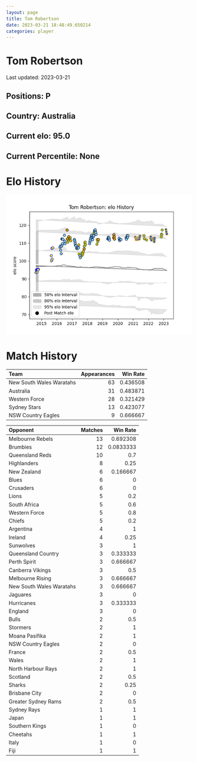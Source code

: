 ```yaml
---  
layout: page  
title: Tom Robertson  
date: 2023-03-21 18:48:49.650214  
categories: player  
---
```

# Tom Robertson


Last updated: 2023-03-21
## Positions: P

## Country: Australia

## Current elo: 95.0

## Current Percentile: None

# Elo History


![elo history](history_TomRobertson.png)
# Match History


| Team                     |   Appearances |   Win Rate |
|:-------------------------|--------------:|-----------:|
| New South Wales Waratahs |            63 |   0.436508 |
| Australia                |            31 |   0.483871 |
| Western Force            |            28 |   0.321429 |
| Sydney Stars             |            13 |   0.423077 |
| NSW Country Eagles       |             9 |   0.666667 |

| Opponent                 |   Matches |   Win Rate |
|:-------------------------|----------:|-----------:|
| Melbourne Rebels         |        13 |  0.692308  |
| Brumbies                 |        12 |  0.0833333 |
| Queensland Reds          |        10 |  0.7       |
| Highlanders              |         8 |  0.25      |
| New Zealand              |         6 |  0.166667  |
| Blues                    |         6 |  0         |
| Crusaders                |         6 |  0         |
| Lions                    |         5 |  0.2       |
| South Africa             |         5 |  0.6       |
| Western Force            |         5 |  0.8       |
| Chiefs                   |         5 |  0.2       |
| Argentina                |         4 |  1         |
| Ireland                  |         4 |  0.25      |
| Sunwolves                |         3 |  1         |
| Queensland Country       |         3 |  0.333333  |
| Perth Spirit             |         3 |  0.666667  |
| Canberra Vikings         |         3 |  0.5       |
| Melbourne Rising         |         3 |  0.666667  |
| New South Wales Waratahs |         3 |  0.666667  |
| Jaguares                 |         3 |  0         |
| Hurricanes               |         3 |  0.333333  |
| England                  |         3 |  0         |
| Bulls                    |         2 |  0.5       |
| Stormers                 |         2 |  1         |
| Moana Pasifika           |         2 |  1         |
| NSW Country Eagles       |         2 |  0         |
| France                   |         2 |  0.5       |
| Wales                    |         2 |  1         |
| North Harbour Rays       |         2 |  1         |
| Scotland                 |         2 |  0.5       |
| Sharks                   |         2 |  0.25      |
| Brisbane City            |         2 |  0         |
| Greater Sydney Rams      |         2 |  0.5       |
| Sydney Rays              |         1 |  1         |
| Japan                    |         1 |  1         |
| Southern Kings           |         1 |  0         |
| Cheetahs                 |         1 |  1         |
| Italy                    |         1 |  0         |
| Fiji                     |         1 |  1         |